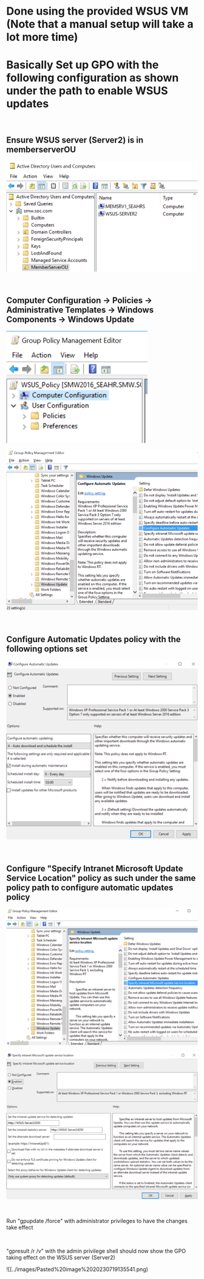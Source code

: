 # Done using the provided WSUS VM (Note that a manual setup will take a lot more time)  
# Basically Set up GPO with the following configuration as shown under the path to enable WSUS updates  
<br>

## Ensure WSUS server (Server2) is in memberserverOU  

![image](../images/Pasted%20image%2020230719133204.png)

<br>

## Computer Configuration -> Policies -> Administrative Templates -> Windows Components -> Windows Update  

![image](../images/Pasted%20image%2020230719132024.png)  

![image](../images/Pasted%20image%2020230719132229.png)  

<br>

## Configure Automatic Updates policy with the following options set  

![image](../images/Pasted%20image%2020230719132433.png)  

<br>

## Configure "Specify Intranet Microsoft Update Service Location" policy as such under the same policy path to configure automatic updates policy  

![image](../images/Pasted%20image%2020230719134404.png)

![image](../images/Pasted%20image%2020230719134249.png)  

<br>

Run "gpupdate /force" with administrator privileges to have the changes take effect  

<br>

"gpresult /r /v" with the admin privilege shell should now show the GPO taking effect on the WSUS server (Server2)  

![[../images/Pasted%20image%2020230719135541.png)
